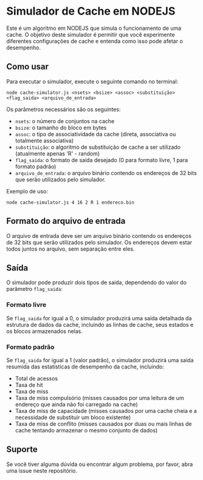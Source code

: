 # Simulador de Cache em NODEJS

Este é um algoritmo em NODEJS que simula o funcionamento de uma cache. O objetivo deste simulador é permitir que você experimente diferentes configurações de cache e entenda como isso pode afetar o desempenho.

## Como usar

Para executar o simulador, execute o seguinte comando no terminal:

```
node cache-simulator.js <nsets> <bsize> <assoc> <substituição> <flag_saida> <arquivo_de_entrada>
```

Os parâmetros necessários são os seguintes:

- `nsets`: o número de conjuntos na cache
- `bsize`: o tamanho do bloco em bytes
- `assoc`: o tipo de associatividade da cache (direta, associativa ou totalmente associativa)
- `substituição`: o algoritmo de substituição de cache a ser utilizado (atualmente apenas 'R' - random)
- `flag_saida`: o formato de saída desejado (0 para formato livre, 1 para formato padrão)
- `arquivo_de_entrada`: o arquivo binário contendo os endereços de 32 bits que serão utilizados pelo simulador.

Exemplo de uso:

```
node cache-simulator.js 4 16 2 R 1 endereco.bin
```

## Formato do arquivo de entrada

O arquivo de entrada deve ser um arquivo binário contendo os endereços de 32 bits que serão utilizados pelo simulador. Os endereços devem estar todos juntos no arquivo, sem separação entre eles.

## Saída

O simulador pode produzir dois tipos de saída, dependendo do valor do parâmetro `flag_saida`:

### Formato livre

Se `flag_saida` for igual a 0, o simulador produzirá uma saída detalhada da estrutura de dados da cache, incluindo as linhas de cache, seus estados e os blocos armazenados nelas.

### Formato padrão

Se `flag_saida` for igual a 1 (valor padrão), o simulador produzirá uma saída resumida das estatísticas de desempenho da cache, incluindo:

- Total de acessos
- Taxa de hit
- Taxa de miss
- Taxa de miss compulsório (misses causados por uma leitura de um endereço que ainda não foi carregado na cache)
- Taxa de miss de capacidade (misses causados por uma cache cheia e a necessidade de substituir um bloco existente)
- Taxa de miss de conflito (misses causados por duas ou mais linhas de cache tentando armazenar o mesmo conjunto de dados)

## Suporte

Se você tiver alguma dúvida ou encontrar algum problema, por favor, abra uma issue neste repositório.